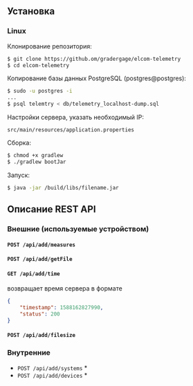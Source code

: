 ## Установка

### Linux

Клонирование репозитория:

```bash
$ git clone https://github.om/gradergage/elcom-telemetry
$ cd elcom-telemetry
```
Копирование базы данных PostgreSQL (postgres@postgres):

```bash
$ sudo -u postgres -i
...
$ psql telemtry < db/telemetry_localhost-dump.sql
```

Настройки сервера, указать необходимый IP:

`src/main/resources/application.properties`

Сборка:

```bash
$ chmod +x gradlew
$ ./gradlew bootJar
```

Запуск:

```bash
$ java -jar /build/libs/filename.jar
```

## Описание REST API
### Внешние (используемые устройством)


#### `POST /api/add/measures`

#### `POST /api/add/getFile`

#### `GET /api/add/time`
возвращает время сервера в формате 
```json 
{
    "timestamp": 1588162827990,
    "status": 200
}
```

#### `POST /api/add/filesize`


### Внутренние

* `POST /api/add/systems`
  * 
* `POST /api/add/devices`
  * 

